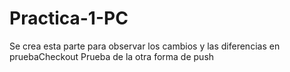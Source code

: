 # Practica-1-PC

Se crea esta parte para observar los cambios y las diferencias en pruebaCheckout
Prueba de la otra forma de push
